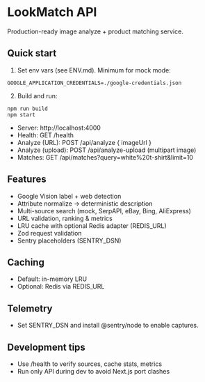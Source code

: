 # LookMatch API

Production-ready image analyze + product matching service.

## Quick start

1) Set env vars (see ENV.md). Minimum for mock mode:

```
GOOGLE_APPLICATION_CREDENTIALS=./google-credentials.json
```

2) Build and run:

```
npm run build
npm start
```

- Server: http://localhost:4000
- Health: GET /health
- Analyze (URL): POST /api/analyze { imageUrl }
- Analyze (upload): POST /api/analyze-upload (multipart image)
- Matches: GET /api/matches?query=white%20t-shirt&limit=10

## Features

- Google Vision label + web detection
- Attribute normalize → deterministic description
- Multi-source search (mock, SerpAPI, eBay, Bing, AliExpress)
- URL validation, ranking & metrics
- LRU cache with optional Redis adapter (REDIS_URL)
- Zod request validation
- Sentry placeholders (SENTRY_DSN)

## Caching

- Default: in-memory LRU
- Optional: Redis via REDIS_URL

## Telemetry

- Set SENTRY_DSN and install @sentry/node to enable captures.

## Development tips

- Use /health to verify sources, cache stats, metrics
- Run only API during dev to avoid Next.js port clashes


